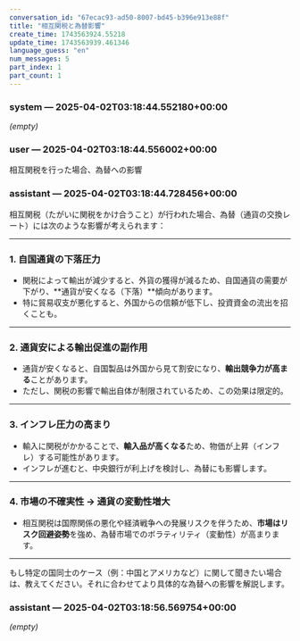 ```yaml
---
conversation_id: "67ecac93-ad50-8007-bd45-b396e913e88f"
title: "相互関税と為替影響"
create_time: 1743563924.55218
update_time: 1743563939.461346
language_guess: "en"
num_messages: 5
part_index: 1
part_count: 1
---
```


### system — 2025-04-02T03:18:44.552180+00:00

_(empty)_

### user — 2025-04-02T03:18:44.556002+00:00

相互関税を行った場合、為替への影響

### assistant — 2025-04-02T03:18:44.728456+00:00

相互関税（たがいに関税をかけ合うこと）が行われた場合、為替（通貨の交換レート）には次のような影響が考えられます：

---

### 1. **自国通貨の下落圧力**
- 関税によって輸出が減少すると、外貨の獲得が減るため、自国通貨の需要が下がり、**通貨が安くなる（下落）**傾向があります。
- 特に貿易収支が悪化すると、外国からの信頼が低下し、投資資金の流出を招くことも。

---

### 2. **通貨安による輸出促進の副作用**
- 通貨が安くなると、自国製品は外国から見て割安になり、**輸出競争力が高まる**ことがあります。
- ただし、関税の影響で輸出自体が制限されているため、この効果は限定的。

---

### 3. **インフレ圧力の高まり**
- 輸入に関税がかかることで、**輸入品が高くなる**ため、物価が上昇（インフレ）する可能性があります。
- インフレが進むと、中央銀行が利上げを検討し、為替にも影響します。

---

### 4. **市場の不確実性 → 通貨の変動性増大**
- 相互関税は国際関係の悪化や経済戦争への発展リスクを伴うため、**市場はリスク回避姿勢**を強め、為替市場でのボラティリティ（変動性）が高まります。

---

もし特定の国同士のケース（例：中国とアメリカなど）に関して聞きたい場合は、教えてください。それに合わせてより具体的な為替への影響を解説します。

### assistant — 2025-04-02T03:18:56.569754+00:00

_(empty)_
